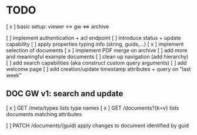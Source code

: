 # TODO

[ x ] basic setup: viewer <-> gw <=> archive

[   ] implement authentication + acl endpoint
[   ] introduce status + update capability
[   ] apply properties typing info (string, guids,...)
[ x ] implement selection of documents
[ x ] implement PDF merge on archive
[   ] add more and meaningful example documents
[   ] clean up navigation (add hierarchy)
[   ] add search capabilities (aka construct custom query arguments)
[   ] add welcome page
[   ] add creation/update timestamp attributes + query on "last week"

## DOC GW v1: search and update

[ x ] GET   /meta/types           lists type names
[ x ] GET   /documents?{k=v}      lists documents matching attributes

[   ] PATCH /documents/(guid)     apply changes to document identified by guid
